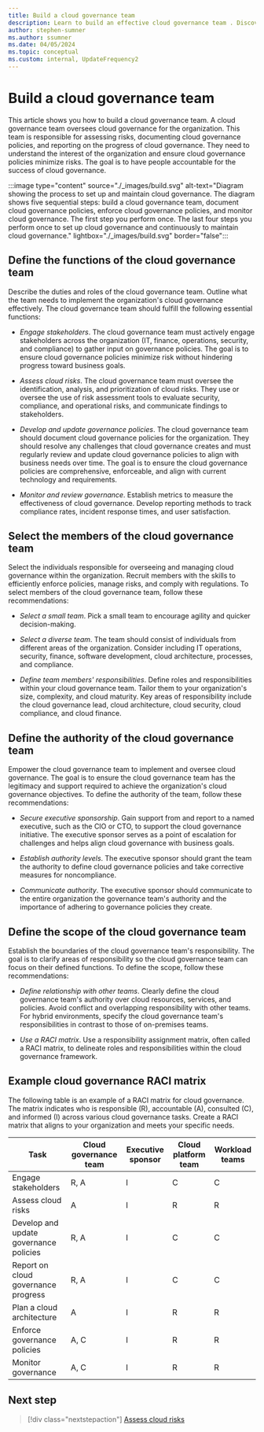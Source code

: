 ```yaml
---
title: Build a cloud governance team
description: Learn to build an effective cloud governance team . Discover responsibilities and strategies for managing cloud risks and developing cloud governance policies.
author: stephen-sumner
ms.author: ssumner
ms.date: 04/05/2024
ms.topic: conceptual
ms.custom: internal, UpdateFrequency2
---
```


# Build a cloud governance team

This article shows you how to build a cloud governance team. A cloud governance team oversees cloud governance for the organization. This team is responsible for assessing risks, documenting cloud governance policies, and reporting on the progress of cloud governance. They need to understand the interest of the organization and ensure cloud governance policies minimize risks. The goal is to have people accountable for the success of cloud governance.

:::image type="content" source="./_images/build.svg" alt-text="Diagram showing the process to set up and maintain cloud governance. The diagram shows five sequential steps: build a cloud governance team, document cloud governance policies, enforce cloud governance policies, and monitor cloud governance. The first step you perform once. The last four steps you perform once to set up cloud governance and continuously to maintain cloud governance." lightbox="./_images/build.svg" border="false":::

## Define the functions of the cloud governance team

Describe the duties and roles of the cloud governance team. Outline what the team needs to implement the organization's cloud governance effectively. The cloud governance team should fulfill the following essential functions:

- *Engage stakeholders*. The cloud governance team must actively engage stakeholders across the organization (IT, finance, operations, security, and compliance) to gather input on governance policies. The goal is to ensure cloud governance policies minimize risk without hindering progress toward business goals.

- *Assess cloud risks*. The cloud governance team must oversee the identification, analysis, and prioritization of cloud risks. They use or oversee the use of risk assessment tools to evaluate security, compliance, and operational risks, and communicate findings to stakeholders.

- *Develop and update governance policies*. The cloud governance team should document cloud governance policies for the organization. They should resolve any challenges that cloud governance creates and must regularly review and update cloud governance policies to align with business needs over time. The goal is to ensure the cloud governance policies are comprehensive, enforceable, and align with current technology and requirements.

- *Monitor and review governance*. Establish metrics to measure the effectiveness of cloud governance. Develop reporting methods to track compliance rates, incident response times, and user satisfaction.

## Select the members of the cloud governance team

Select the individuals responsible for overseeing and managing cloud governance within the organization. Recruit members with the skills to efficiently enforce policies, manage risks, and comply with regulations. To select members of the cloud governance team, follow these recommendations:

- *Select a small team*. Pick a small team to encourage agility and quicker decision-making.

- *Select a diverse team*. The team should consist of individuals from different areas of the organization. Consider including IT operations, security, finance, software development, cloud architecture, processes, and compliance.

- *Define team members' responsibilities*. Define roles and responsibilities within your cloud governance team. Tailor them to your organization's size, complexity, and cloud maturity. Key areas of responsibility include the cloud governance lead, cloud architecture, cloud security, cloud compliance, and cloud finance.

## Define the authority of the cloud governance team

Empower the cloud governance team to implement and oversee cloud governance. The goal is to ensure the cloud governance team has the legitimacy and support required to achieve the organization's cloud governance objectives. To define the authority of the team, follow these recommendations:

- *Secure executive sponsorship*. Gain support from and report to a named executive, such as the CIO or CTO, to support the cloud governance initiative. The executive sponsor serves as a point of escalation for challenges and helps align cloud governance with business goals.

- *Establish authority levels*. The executive sponsor should grant the team the authority to define cloud governance policies and take corrective measures for noncompliance.

- *Communicate authority*. The executive sponsor should communicate to the entire organization the governance team's authority and the importance of adhering to governance policies they create.

## Define the scope of the cloud governance team

Establish the boundaries of the cloud governance team's responsibility. The goal is to clarify areas of responsibility so the cloud governance team can focus on their defined functions. To define the scope, follow these recommendations:

- *Define relationship with other teams*. Clearly define the cloud governance team's authority over cloud resources, services, and policies. Avoid conflict and overlapping responsibility with other teams. For hybrid environments, specify the cloud governance team's responsibilities in contrast to those of on-premises teams.

- *Use a RACI matrix*. Use a responsibility assignment matrix, often called a RACI matrix, to delineate roles and responsibilities within the cloud governance framework.

## Example cloud governance RACI matrix

The following table is an example of a RACI matrix for cloud governance. The matrix indicates who is responsible (R), accountable (A), consulted (C), and informed (I) across various cloud governance tasks. Create a RACI matrix that aligns to your organization and meets your specific needs.

| Task | Cloud governance team | Executive sponsor | Cloud platform team | Workload teams |
|---|---|---|---|---|
| Engage stakeholders | R, A | I | C | C |
| Assess cloud risks | A | I | R | R |
| Develop and update governance policies | R, A | I | C | C |
| Report on cloud governance progress | R, A | I | C | C |
| Plan a cloud architecture | A | I | R | R |
| Enforce governance policies | A, C | I | R | R |
| Monitor governance | A, C | I | R | R |

## Next step

> [!div class="nextstepaction"]
> [Assess cloud risks](assess-cloud-risks.md)
